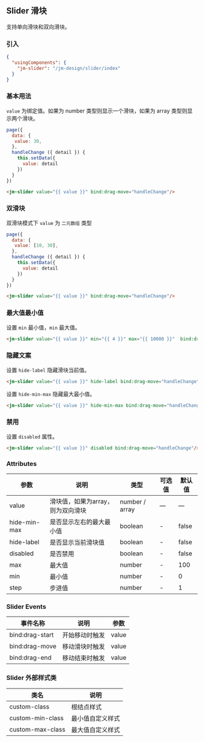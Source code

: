 ## Slider 滑块

支持单向滑块和双向滑块。

### 引入

```json
{
  "usingComponents": {
    "jm-slider": "/jm-design/slider/index"
  }
}
```

### 基本用法

`value` 为绑定值。如果为 number 类型则显示一个滑块，如果为 array 类型则显示两个滑块。

```javascript
page({
  data: {
   value: 30,
  },
  handleChange ({ detail }) {
    this.setData({
      value: detail
    })
  }
})
```
```html
<jm-slider value="{{ value }}" bind:drag-move="handleChange"/>

```
### 双滑块
双滑块模式下 `value` 为 `二元数组` 类型

```javascript
page({
  data: {
   value: [10, 30],
  },
  handleChange ({ detail }) {
    this.setData({
      value: detail
    })
  }
})
```
```html
<jm-slider value="{{ value }}" bind:drag-move="handleChange"/>
```

### 最大值最小值

设置 `min` 最小值，`min` 最大值。

```html
<jm-slider value="{{ value }}" min="{{ 4 }}" max="{{ 10000 }}"  bind:drag-move="handleChange"/>
```

### 隐藏文案

设置 `hide-label` 隐藏滑块当前值。

```html
<jm-slider value="{{ value }}" hide-label bind:drag-move="handleChange"/>
```

设置 `hide-min-max` 隐藏最大最小值。

```html
<jm-slider value="{{ value }}" hide-min-max bind:drag-move="handleChange"/>
```

### 禁用

设置 `disabled` 属性。

```html
<jm-slider value="{{ value }}" disabled bind:drag-move="handleChange"/>
```

### Attributes
| 参数      | 说明                                 | 类型      | 可选值       | 默认值   |
|---------- |------------------------------------ |---------- |------------- |-------- |
| value      |	滑块值，如果为array，则为双向滑块                |	number / array    |	—           |	—       |
| hide-min-max	    | 是否显示左右的最大最小值                      |	boolean    |	-         |	false |
| hide-label      | 是否显示当前滑块值                  | boolean | - | false |
| disabled   | 是否禁用                  | boolean | - | false |
| max      | 最大值        | number | - | 100 |
| min       | 最小值  | number | - | 0 |
| step           | 步进值        | number | - | 1 |

### Slider Events

| 事件名称      | 说明                                 | 参数     |
|------------- |------------------------------------ |--------- |
| bind:drag-start | 开始移动时触发 | value |
| bind:drag-move | 移动滑块时触发 | value |
| bind:drag-end | 移动结束时触发 | value |

### Slider 外部样式类
| 类名     | 说明                |
|---------|---------------------|
| custom-class | 根结点样式 |
| custom-min-class | 最小值自定义样式 |
| custom-max-class | 最大值自定义样式 |


